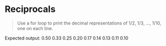 # Reciprocals 
>Use a for loop to print the decimal representations of 1/2, 1/3, ..., 1/10, one on each line.

Expected output:
0.50
0.33
0.25
0.20
0.17
0.14
0.13
0.11
0.10